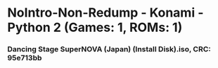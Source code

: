 # NoIntro-Non-Redump - Konami - Python 2 (Games: 1, ROMs: 1)
### Dancing Stage SuperNOVA (Japan) (Install Disk).iso, CRC: 95e713bb
